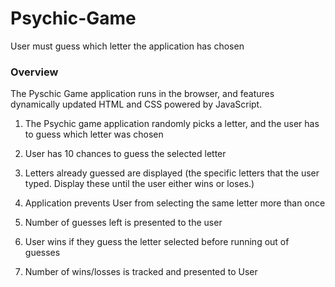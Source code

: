 # Psychic-Game
User must guess which letter the application has chosen

### Overview

The Pyschic Game application runs in the browser, and features dynamically updated HTML and CSS powered by JavaScript.

1. The Psychic game application randomly picks a letter, and the user has to guess which letter was chosen

3. User has 10 chances to guess the selected letter

4. Letters already guessed are displayed (the specific letters that the user typed. Display these until the user either wins or loses.)

5. Application prevents User from selecting the same letter more than once

6. Number of guesses left is presented to the user

7. User wins if they guess the letter selected before running out of guesses

8. Number of wins/losses is tracked and presented to User









